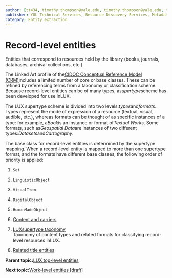 ```yaml
---
author: [tt434, timothy.thompson@yale.edu, timothy.thompson@yale.edu, tt434]
publisher: YUL Technical Services, Resource Discovery Services, Metadata Services Unit
category: Entity extraction
---
```


# Record-level entities

Entities that correspond to resources held by the library \(books, journals, databases, archival collections, etc.\).

The Linked Art profile of the[CIDOC Conceptual Reference Model \(CRM\)](http://www.cidoc-crm.org/html/5.0.4/cidoc-crm.html)includes a limited number of core or base classes. These can be refined by referencing terms from a taxonomy or classification scheme. Because record-level entities can be of many types, a*supertype*scheme has been developed for use inLUX.

The LUX supertype scheme is divided into two levels:*types*and*formats*. Types represent the mode of expression of a resource \(textual, visual, audible, etc.\), whereas formats can be thought of as specific instances of a type: for example, a*Book*is an instance or format of*Textual Works*. Some formats, such as*Geospatial Data*are instances of two different types:*Datasets*and*Cartography*.

The base class for record-level entities is determined by the supertype mapping. When a record-level entity is mapped to more than one supertype format, and the formats have different base classes, the following order of priority is applied:

1.  `Set`

2.  `LinguisticObject`

3.  `VisualItem`

4.  `DigitalObject`

5.  `HumanMadeObject`


1.  [Content and carriers](../tasks/content_and_carriers.md)  

2.  [LUXsupertype taxonomy](../tasks/supertypes/supertypes.md)  
Taxonomy of content types and related formats for classifying record-level resources inLUX.
3.  [Related title entities](../tasks/names-and-labels/related_title_entities.md)  


**Parent topic:**[LUX top-level entities](../concepts/lux_top-level_entities.md)

**Next topic:**[Work-level entities \[draft\]](../concepts/work_level_entities.md)

